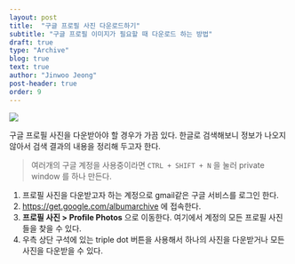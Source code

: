 ```yaml
---
layout: post
title:  "구글 프로필 사진 다운로드하기"
subtitle: "구글 프로필 이미지가 필요할 때 다운로드 하는 방법"
draft: true
type: "Archive"
blog: true
text: true
author: "Jinwoo Jeong"
post-header: true
order: 9
---
```


![](http://www.google.com/logos/doodles/2015/googles-new-logo-5078286822539264.3-hp2x.gif)

구글 프로필 사진을 다운받아야 할 경우가 가끔 있다. 한글로 검색해보니 정보가 나오지 않아서 검색 결과의 내용을 정리해 두고자 한다.

> 여러개의 구글 계정을 사용중이라면 `CTRL + SHIFT + N` 을 눌러 private window 를 하나 만든다.

1. 프로필 사진을 다운받고자 하는 계정으로 gmail같은 구글 서비스를 로그인 한다.
2.  https://get.google.com/albumarchive  에 접속한다.
3. **프로필 사진 > Profile Photos** 으로 이동한다. 여기에서 계정의 모든 프로필 사진들을 찾을 수 있다.
4. 우측 상단 구석에 있는 triple dot 버튼을 사용해서 하나의 사진을 다운받거나 모든 사진을 다운받을 수 있다.